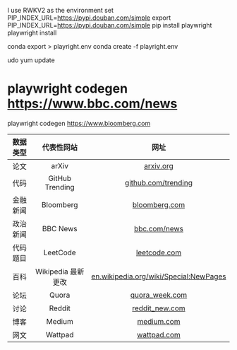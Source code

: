 

<!-- short for playwright -->
<!-- conda create -n PR3 python=3.6

y

conda activate PR3 -->
I use RWKV2 as the environment
set PIP_INDEX_URL=https://pypi.douban.com/simple
export PIP_INDEX_URL=https://pypi.douban.com/simple
pip install playwright
playwright install


conda export > playright.env
conda create -f playright.env

udo yum update


# playwright codegen https://www.bbc.com/news

playwright codegen https://www.bloomberg.com

| 数据类型 | 代表性网站 | 网址 |
|:------:|:------:|:------:|
| 论文 | arXiv | [arxiv.org](https://arxiv.org) |
| 代码 | GitHub Trending | [github.com/trending](https://github.com/trending) |
| 金融新闻 | Bloomberg | [bloomberg.com](https://www.bloomberg.com) |
| 政治新闻 | BBC News | [bbc.com/news](https://www.bbc.com/news) |
| 代码题目 | LeetCode | [leetcode.com](https://leetcode.com) |
| 百科 | Wikipedia 最新更改 | [en.wikipedia.org/wiki/Special:NewPages](https://en.wikipedia.org/wiki/Special:NewPages) |
| 论坛 | Quora | [quora_week.com](https://www.quora.com/search?q=new&time=week) |
| 讨论 | Reddit | [reddit_new.com](https://www.reddit.com/r/all/new/) |
| 博客 | Medium | [medium.com](https://medium.com) |
| 网文 | Wattpad | [wattpad.com](https://www.wattpad.com) |

